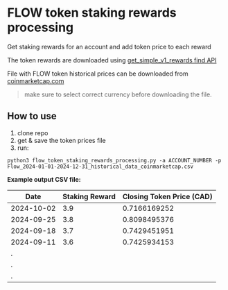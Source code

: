 # FLOW token staking rewards processing
Get staking rewards for an account and add token price to each reward

The token rewards are downloaded using [get_simple_v1_rewards find API](https://api.find.xyz/swagger/index.html#/Simple/get_simple_v1_rewards)
                        
File with FLOW token historical prices can be downloaded from [coinmarketcap.com](https://coinmarketcap.com/currencies/flow/historical-data/)
> make sure to select correct currency before downloading the file.

## How to use
1) clone repo
2) get & save the token prices file
3) run:

```
python3 flow_token_staking_rewards_processing.py -a ACCOUNT_NUMBER -p Flow_2024-01-01-2024-12-31_historical_data_coinmarketcap.csv
```

**Example output CSV file:**

|Date|Staking Reward|Closing Token Price (CAD)|
|----|--------------|-------------------------|
|2024-10-02|3.9|0.7166169252|
|2024-09-25|3.8|0.8098495376|
|2024-09-18|3.7|0.7429451951|
|2024-09-11|3.6|0.7425934153|
|.|||
|.|||
|.|||
